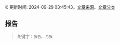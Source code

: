 :alarm_clock: 更新时间: 2024-09-29 03:45:43。[文章来源](/README.md)、[文章分类](/TAGS.md)

## 报告


> 关键字：`报告`、`月报`



